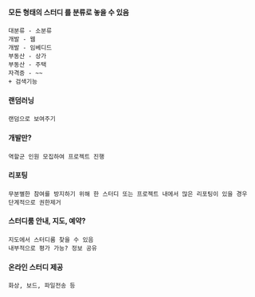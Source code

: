 #### 모든 형태의 스터디 를 분류로 놓을 수 있음
    대분류 - 소분류
    개발 - 웹
    개발 - 임베디드
    부동산 - 상가
    부동산 - 주택
    자격증 - ~~
    + 검색기능
#### 랜덤러닝
    랜덤으로 보여주기
#### 개발만?
    역할군 인원 모집하여 프로젝트 진행
#### 리포팅
    무분별한 참여를 방지하기 위해 한 스터디 또는 프로젝트 내에서 많은 리포팅이 있을 경우
    단계적으로 권한제거
#### 스터디룸 안내, 지도, 예약?
    지도에서 스터디룸 찾을 수 있음
    내부적으로 평가 가능? 정보 공유
#### 온라인 스터디 제공
    화상, 보드, 파일전송 등

